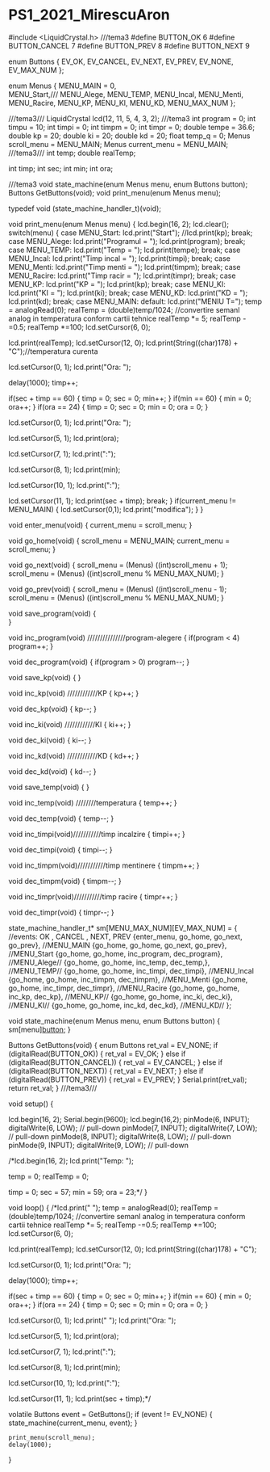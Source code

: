 # PS1_2021_MirescuAron

#include <LiquidCrystal.h>
///tema3
#define BUTTON_OK 6
#define BUTTON_CANCEL 7
#define BUTTON_PREV 8
#define BUTTON_NEXT 9

enum Buttons {
  EV_OK,
  EV_CANCEL,
  EV_NEXT,
  EV_PREV,
  EV_NONE,
  EV_MAX_NUM
};

enum Menus {
  MENU_MAIN = 0,  
  MENU_Start,///
  MENU_Alege,
  MENU_TEMP,
  MENU_Incal,
  MENU_Menti,
  MENU_Racire,
  MENU_KP,
  MENU_KI,
  MENU_KD,
  MENU_MAX_NUM
};


///tema3///
LiquidCrystal lcd(12, 11, 5, 4, 3, 2);
///tema3
int program = 0;
int timpu = 10;
int timpi = 0;
int timpm = 0;
int timpr = 0;
double tempe = 36.6;
double kp = 20;
double ki = 20;
double kd = 20;
float temp_q = 0;
Menus scroll_menu = MENU_MAIN;
Menus current_menu =  MENU_MAIN;
///tema3///
int temp;
double realTemp;

int timp;
int sec;
int min;
int ora;

///tema3
void state_machine(enum Menus menu, enum Buttons button);
Buttons GetButtons(void);
void print_menu(enum Menus menu);

typedef void (state_machine_handler_t)(void);

void print_menu(enum Menus menu)
{
  lcd.begin(16, 2);
  lcd.clear();
  switch(menu)
  {
    case MENU_Start:
    	lcd.print("Start");
    	//lcd.print(kp);
    	break;
    case MENU_Alege:
    	lcd.print("Programul = ");
    	lcd.print(program);
    	break;
    case MENU_TEMP:
    	lcd.print("Temp = ");
    	lcd.print(tempe);
    	break;
    case MENU_Incal:
    	lcd.print("Timp incal = ");
    	lcd.print(timpi);
    	break;
    case MENU_Menti:
    	lcd.print("Timp menti = ");
    	lcd.print(timpm);
    	break;
    case MENU_Racire:
    	lcd.print("Timp racir = ");
    	lcd.print(timpr);
    	break;
    case MENU_KP:
    	lcd.print("KP = ");
    	lcd.print(kp);
    	break;
    case MENU_KI:
    	lcd.print("KI = ");
    	lcd.print(ki);
    	break;
    case MENU_KD:
    	lcd.print("KD = ");
    	lcd.print(kd);
    	break;
    case MENU_MAIN:
    default:
   lcd.print("MENIU T=");
   temp = analogRead(0);
  realTemp = (double)temp/1024; //convertire semanl analog in temperatura conform cartii tehnice
  realTemp *= 5;
  realTemp -=0.5;
  realTemp *=100;
  lcd.setCursor(6, 0);
  
  lcd.print(realTemp);
  lcd.setCursor(12, 0);
  lcd.print(String((char)178) + "C");//temperatura curenta
    
  lcd.setCursor(0, 1);
  lcd.print("Ora: ");
  
  delay(1000);
  timp++;
  
  if(sec + timp == 60)
  {
    timp = 0;
    sec = 0;
    min++;
  }
  if(min == 60)
  {
   min = 0;
   ora++;
  }
  if(ora == 24)
  {
    timp = 0;
  	sec = 0;
    min = 0;
    ora = 0;
  }
  
  
  lcd.setCursor(0, 1);
  lcd.print("Ora: ");
  
  lcd.setCursor(5, 1);
  lcd.print(ora);
  
  lcd.setCursor(7, 1);
  lcd.print(":");
  
  lcd.setCursor(8, 1);
  lcd.print(min);
  
  lcd.setCursor(10, 1);
  lcd.print(":");
  
  lcd.setCursor(11, 1);
  lcd.print(sec + timp);
   		break;
  }
  if(current_menu != MENU_MAIN)
  {
  	lcd.setCursor(0,1);
  	lcd.print("modifica");
  }
}

void enter_menu(void)
{
  current_menu = scroll_menu;
}

void go_home(void)
{
  scroll_menu = MENU_MAIN;
  current_menu = scroll_menu;
}

void go_next(void)
{
  scroll_menu = (Menus) ((int)scroll_menu + 1);
  scroll_menu = (Menus) ((int)scroll_menu % MENU_MAX_NUM);
}

void go_prev(void)
{
  scroll_menu = (Menus) ((int)scroll_menu - 1);
  scroll_menu = (Menus) ((int)scroll_menu % MENU_MAX_NUM);
}

void save_program(void)
{  
}

void inc_program(void) ///////////////program-alegere
{
  if(program < 4)
    program++;
}

void dec_program(void)
{
  if(program > 0)
    program--;
}

void save_kp(void)
{
}

void inc_kp(void) ////////////KP
{
  kp++;
}

void dec_kp(void)
{
  kp--;
}

void inc_ki(void) ////////////KI
{
  ki++;
}

void dec_ki(void)
{
  ki--;
}

void inc_kd(void) ////////////KD
{
  kd++;
}

void dec_kd(void)
{
  kd--;
}

void save_temp(void)
{
}

void inc_temp(void) ////////temperatura
{
  temp++;
}

void dec_temp(void)
{
  temp--;
}

void inc_timpi(void)///////////timp incalzire
{
  timpi++;
}

void dec_timpi(void)
{
  timpi--;
}

void inc_timpm(void)///////////timp mentinere
{
  timpm++;
}

void dec_timpm(void)
{
  timpm--;
}

void inc_timpr(void)///////////timp racire
{
  timpr++;
}

void dec_timpr(void)
{
  timpr--;
}


state_machine_handler_t* sm[MENU_MAX_NUM][EV_MAX_NUM] = 
{ //events: OK , CANCEL , NEXT, PREV
  {enter_menu, go_home, go_next, go_prev},  //MENU_MAIN
  {go_home, go_home, go_next, go_prev},	//MENU_Start
  {go_home, go_home, inc_program, dec_program},	//MENU_Alege//
  {go_home, go_home, inc_temp, dec_temp,},	//MENU_TEMP//
  {go_home, go_home, inc_timpi, dec_timpi},	//MENU_Incal
  {go_home, go_home, inc_timpm, dec_timpm},	//MENU_Menti
  {go_home, go_home, inc_timpr, dec_timpr},	//MENU_Racire
  {go_home, go_home, inc_kp, dec_kp},	//MENU_KP//
  {go_home, go_home, inc_ki, dec_ki},	//MENU_KI//
  {go_home, go_home, inc_kd, dec_kd},	//MENU_KD//
};

void state_machine(enum Menus menu, enum Buttons button)
{
  sm[menu][button]();
}

Buttons GetButtons(void)
{
  enum Buttons ret_val = EV_NONE;
  if (digitalRead(BUTTON_OK))
  {
    ret_val = EV_OK;
  }
  else if (digitalRead(BUTTON_CANCEL))
  {
    ret_val = EV_CANCEL;
  }
  else if (digitalRead(BUTTON_NEXT))
  {
    ret_val = EV_NEXT;
  }
  else if (digitalRead(BUTTON_PREV))
  {
    ret_val = EV_PREV;
  }
  Serial.print(ret_val);
  return ret_val;
}
///tema3///

void setup() 
{

  lcd.begin(16, 2);
  Serial.begin(9600);
  lcd.begin(16,2);
  pinMode(6, INPUT);
  digitalWrite(6, LOW); // pull-down
    pinMode(7, INPUT);
  digitalWrite(7, LOW); // pull-down
    pinMode(8, INPUT);
  digitalWrite(8, LOW); // pull-down
    pinMode(9, INPUT);
  digitalWrite(9, LOW); // pull-down
  
  /*lcd.begin(16, 2);
  lcd.print("Temp: ");
  
  temp = 0;
  realTemp = 0;
  
  timp = 0;
  sec = 57;
  min = 59;
  ora = 23;*/
}

void loop() 
{
  /*lcd.print("                ");
  temp = analogRead(0);
  realTemp = (double)temp/1024; //convertire semanl analog in temperatura conform cartii tehnice
  realTemp *= 5;
  realTemp -=0.5;
  realTemp *=100;
  lcd.setCursor(6, 0);
  
  lcd.print(realTemp);
  lcd.setCursor(12, 0);
  lcd.print(String((char)178) + "C");
  
  lcd.setCursor(0, 1);
  lcd.print("Ora: ");
  
  delay(1000);
  timp++;
  
  if(sec + timp == 60)
  {
    timp = 0;
    sec = 0;
    min++;
  }
  if(min == 60)
  {
   min = 0;
   ora++;
  }
  if(ora == 24)
  {
    timp = 0;
  	sec = 0;
    min = 0;
    ora = 0;
  }
  
  
  lcd.setCursor(0, 1);
  lcd.print("                ");
  lcd.print("Ora: ");
  
  lcd.setCursor(5, 1);
  lcd.print(ora);
  
  lcd.setCursor(7, 1);
  lcd.print(":");
  
  lcd.setCursor(8, 1);
  lcd.print(min);
  
  lcd.setCursor(10, 1);
  lcd.print(":");
  
  lcd.setCursor(11, 1);
  lcd.print(sec + timp);*/
  
  volatile Buttons event = GetButtons();
  if (event != EV_NONE)
  {
    state_machine(current_menu, event);
  }
  
    print_menu(scroll_menu);
    delay(1000);

}
 
